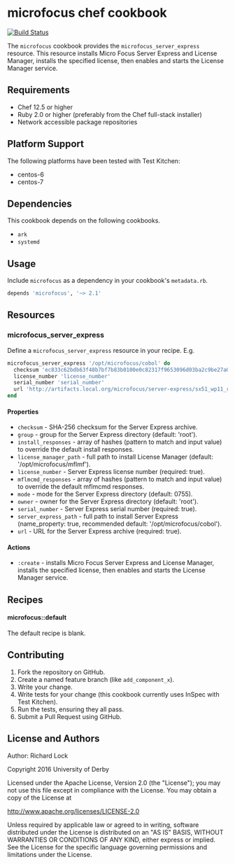 microfocus chef cookbook
========================

[![Build Status](https://travis-ci.org/universityofderby/chef-microfocus.svg?branch=master)](https://travis-ci.org/universityofderby/chef-microfocus)

The `microfocus` cookbook provides the `microfocus_server_express` resource.
This resource installs Micro Focus Server Express and License Manager, installs the specified license, then enables and starts the License Manager service.

Requirements
------------
- Chef 12.5 or higher
- Ruby 2.0 or higher (preferably from the Chef full-stack installer)
- Network accessible package repositories

Platform Support
----------------
The following platforms have been tested with Test Kitchen:
- centos-6
- centos-7

Dependencies
------------
This cookbook depends on the following cookbooks.
- `ark`
- `systemd`

Usage
-----
Include `microfocus` as a dependency in your cookbook's `metadata.rb`.

```ruby
depends 'microfocus', '~> 2.1'
```

Resources
---------
### microfocus_server_express
Define a `microfocus_server_express` resource in your recipe. E.g.

```ruby
microfocus_server_express '/opt/microfocus/cobol' do
  checksum 'ec833c62bdb63f48b7bf7b83b0100e0c82317f9653096d03ba2c9be27a0f6ebd'
  license_number 'license_number'
  serial_number 'serial_number'
  url 'http://artifacts.local.org/microfocus/server-express/sx51_wp11_redhat_x86_64_dev.tar'
end
```

#### Properties
- `checksum` - SHA-256 checksum for the Server Express archive.
- `group` - group for the Server Express directory (default: 'root').
- `install_responses` - array of hashes (pattern to match and input value) to override the default install responses.
- `license_manager_path` - full path to install License Manager (default: '/opt/microfocus/mflmf').
- `license_number` - Server Express license number (required: true).
- `mflmcmd_responses` - array of hashes (pattern to match and input value) to override the default mflmcmd responses.
- `mode` - mode for the Server Express directory (default: 0755).
- `owner` - owner for the Server Express directory (default: 'root').
- `serial_number` - Server Express serial number (required: true).
- `server_express_path` - full path to install Server Express (name_property: true, recommended default: '/opt/microfocus/cobol').
- `url` - URL for the Server Express archive (required: true).

#### Actions
- `:create` - installs Micro Focus Server Express and License Manager, installs the specified license, then enables and starts the License Manager service.

Recipes
-------
#### microfocus::default
The default recipe is blank.

Contributing
------------
1. Fork the repository on GitHub.
2. Create a named feature branch (like `add_component_x`).
3. Write your change.
4. Write tests for your change (this cookbook currently uses InSpec with Test Kitchen).
5. Run the tests, ensuring they all pass.
6. Submit a Pull Request using GitHub.

License and Authors
-------------------
Author: Richard Lock

Copyright 2016 University of Derby

Licensed under the Apache License, Version 2.0 (the "License");
you may not use this file except in compliance with the License.
You may obtain a copy of the License at

<http://www.apache.org/licenses/LICENSE-2.0>

Unless required by applicable law or agreed to in writing, software
distributed under the License is distributed on an "AS IS" BASIS,
WITHOUT WARRANTIES OR CONDITIONS OF ANY KIND, either express or implied.
See the License for the specific language governing permissions and
limitations under the License.
